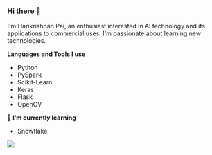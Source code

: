 ### Hi there 👋
I'm Harikrishnan Pai, an enthusiast interested in AI technology and its applications to commercial uses.
I'm passionate about learning new technologies.

**Languages and Tools I use**
  - Python
  - PySpark
  - Scikit-Learn
  - Keras
  - Flask
  - OpenCV

**🌱 I’m currently learning**
  - Snowflake
  
 
![](https://komarev.com/ghpvc/?username=your-github-username&label=PROFILE+VIEWS)
<!--
**HGPai/HGPai** is a ✨ _special_ ✨ repository because its `README.md` (this file) appears on your GitHub profile.

Here are some ideas to get you started:

- 🔭 I’m currently working on ...
- 👯 I’m looking to collaborate on ...
- 🤔 I’m looking for help with ...
- 💬 Ask me about ...
- 📫 How to reach me: ...
- 😄 Pronouns: ...
- ⚡ Fun fact: ...
-->
